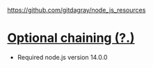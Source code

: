 https://github.com/gitdagray/node_js_resources

# [Optional chaining (?.)](https://developer.mozilla.org/en-US/docs/Web/JavaScript/Reference/Operators/Optional_chaining)
- Required node.js version 14.0.0